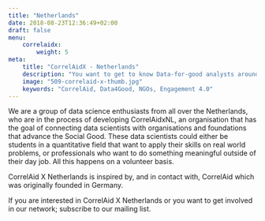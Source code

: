```yaml
---
title: "Netherlands"
date: 2018-08-23T12:36:49+02:00
draft: false
menu: 
    correlaidx:
        weight: 5
meta:
    title: "CorrelAidX - Netherlands"
    description: "You want to get to know Data-for-good analysts around you and use data for social good? In this case, you are interested in CorrelAidX!"
    image: "509-correlaid-x-thumb.jpg"
    keywords: "CorrelAid, Data4Good, NGOs, Engagement 4.0"
---
```




We are a group of data science enthusiasts from all over the Netherlands, who are in the process of developing CorrelAidxNL, an organisation that has the goal of connecting data scientists with organisations and foundations that advance the Social Good. 
These data scientists could either be students in a quantitative field that want to apply their skills on real world problems, or professionals who want to do something meaningful outside of their day job. All this happens on a volunteer basis.
 
CorrelAid X Netherlands is inspired by, and in contact with, CorrelAid which was originally founded in Germany.

If you are interested in CorrelAid X Netherlands or you want to get involved in our network; subscribe to our mailing list.